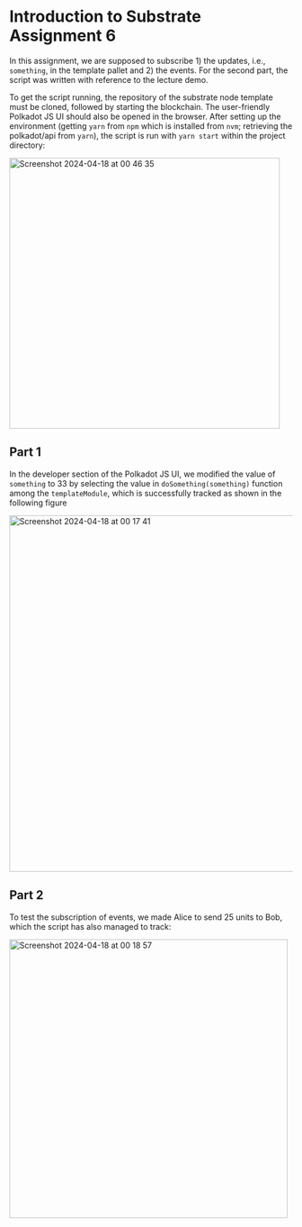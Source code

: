 # Introduction to Substrate Assignment 6
In this assignment, we are supposed to subscribe 1) the updates, i.e., `something`, in the template pallet and 2) the events.
For the second part, the script was written with reference to the lecture demo.

To get the script running, the repository of the substrate node template must be cloned, followed by starting the blockchain. The user-friendly Polkadot JS UI should also be opened in the browser. After setting up the environment (getting `yarn`  from `npm` which is installed from `nvm`; retrieving the polkadot/api from `yarn`), the script is run with `yarn start` within the project directory:

<img width="481" alt="Screenshot 2024-04-18 at 00 46 35" src="https://github.com/YADengUU/Substrate_A6/assets/131147818/8729ca75-cb6f-4246-8c81-870f7a0e9a5c">

## Part 1
In the developer section of the Polkadot JS UI, we modified the value of `something` to 33 by selecting the value in `doSomething(something)` function among the `templateModule`, which is successfully tracked as shown in the following figure

<img width="633" alt="Screenshot 2024-04-18 at 00 17 41" src="https://github.com/YADengUU/Substrate_A6/assets/131147818/9de2adb5-74ac-4e20-8016-22fb259787a6">

## Part 2
To test the subscription of events, we made Alice to send 25 units to Bob, which the script has also managed to track:

<img width="495" alt="Screenshot 2024-04-18 at 00 18 57" src="https://github.com/YADengUU/Substrate_A6/assets/131147818/d37dd017-16da-48e1-a4a6-430a12752ba9">
